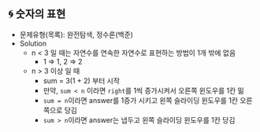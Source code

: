 ## 🌀 숫자의 표현

- 문제유형(목록): 완전탐색, 정수론(백준)
- Solution
  - n < 3 일 때는 자연수를 연속한 자연수로 표현하는 방법이 1개 밖에 없음
    - 1 => 1, 2 => 2
  - n > 3 이상 일 때
    - sum = 3(1 + 2) 부터 시작
    - 만약, `sum < n` 이라면 `right`를 1씩 증가시켜서 오른쪽 윈도우를 1칸 밂
    - `sum = n`이라면 answer를 1증가 시키고 왼쪽 슬라이딩 윈도우를 1칸 오른쪽으로 당김
    - `sum > n`이라면 answer는 냅두고 왼쪽 슬라이딩 윈도우를 1칸 당김
